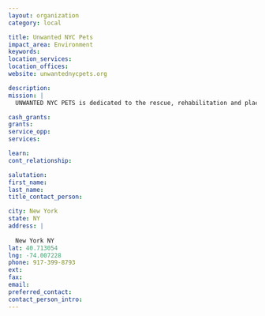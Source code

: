 ```yaml
---
layout: organization
category: local

title: Unwanted NYC Pets
impact_area: Environment
keywords: 
location_services: 
location_offices: 
website: unwantednycpets.org

description: 
mission: |
  UNWANTED NYC PETS is dedicated to the rescue, rehabilitation and placement of homeless animals many of whom are rescued at the very last moment from euthanasia at city shelters. UNWANTED NYC PETS is not a shelter, but instead relies solely on a network of foster homes. We depend on the generosity of fellow animal lovers to help defray the costs which include veterinary bills, and other medical expenses for animals who come to us sick, or in need of special care, as well as food, supplies and other items needed for the safety and comfort of our rescues.

cash_grants: 
grants: 
service_opp: 
services: 

learn: 
cont_relationship: 

salutation: 
first_name: 
last_name: 
title_contact_person: 

city: New York
state: NY
address: |
    
  New York NY 
lat: 40.713054
lng: -74.007228
phone: 917-399-8793
ext: 
fax: 
email: 
preferred_contact: 
contact_person_intro: 
---
```

